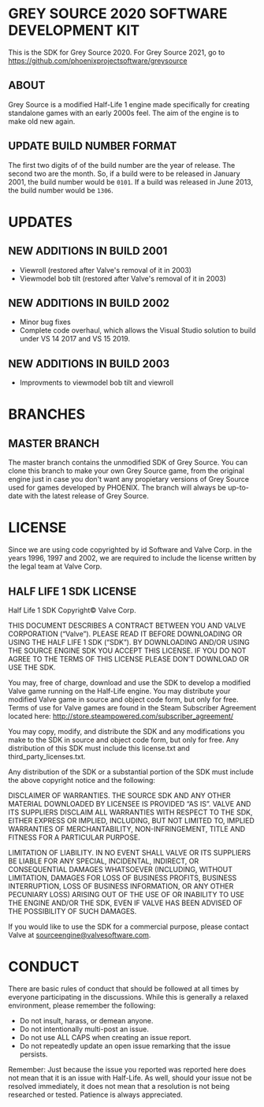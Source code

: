 # GREY SOURCE 2020 SOFTWARE DEVELOPMENT KIT
This is the SDK for Grey Source 2020. For Grey Source 2021, go to https://github.com/phoenixprojectsoftware/greysource
## ABOUT
Grey Source is a modified Half-Life 1 engine made specifically for creating standalone games with an early 2000s feel. The aim of the engine is to make old new again.

## UPDATE BUILD NUMBER FORMAT
The first two digits of of the build number are the year of release. The second two are the month. So, if a build were to be released in January 2001, the build number would be ``0101``. If a build was released in June 2013, the build number would be ``1306``.

# UPDATES
## NEW ADDITIONS IN BUILD 2001
- Viewroll (restored after Valve's removal of it in 2003)
- Viewmodel bob tilt (restored after Valve's removal of it in 2003)

## NEW ADDITIONS IN BUILD 2002
- Minor bug fixes
- Complete code overhaul, which allows the Visual Studio solution to build under VS 14 2017 and VS 15 2019.

## NEW ADDITIONS IN BUILD 2003
- Improvments to viewmodel bob tilt and viewroll

# BRANCHES
## MASTER BRANCH
The master branch contains the unmodified SDK of Grey Source. You can clone this branch to make your own Grey Source game, from the original engine just in case you don't want any propietary versions of Grey Source used for games developed by PHOENIX.
The branch will always be up-to-date with the latest release of Grey Source.

# LICENSE
Since we are using code copyrighted by id Software and Valve Corp. in the years 1996, 1997 and 2002, we are required to include the license written by the legal team at Valve Corp.
## HALF LIFE 1 SDK LICENSE
Half Life 1 SDK Copyright© Valve Corp.  

THIS DOCUMENT DESCRIBES A CONTRACT BETWEEN YOU AND VALVE CORPORATION (“Valve”).  PLEASE READ IT BEFORE DOWNLOADING OR USING THE HALF LIFE 1 SDK (“SDK”). BY DOWNLOADING AND/OR USING THE SOURCE ENGINE SDK YOU ACCEPT THIS LICENSE. IF YOU DO NOT AGREE TO THE TERMS OF THIS LICENSE PLEASE DON’T DOWNLOAD OR USE THE SDK.

You may, free of charge, download and use the SDK to develop a modified Valve game running on the Half-Life engine.  You may distribute your modified Valve game in source and object code form, but only for free. Terms of use for Valve games are found in the Steam Subscriber Agreement located here: http://store.steampowered.com/subscriber_agreement/ 

You may copy, modify, and distribute the SDK and any modifications you make to the SDK in source and object code form, but only for free.  Any distribution of this SDK must include this license.txt and third_party_licenses.txt.  
 
Any distribution of the SDK or a substantial portion of the SDK must include the above copyright notice and the following: 

DISCLAIMER OF WARRANTIES.  THE SOURCE SDK AND ANY OTHER MATERIAL DOWNLOADED BY LICENSEE IS PROVIDED “AS IS”.  VALVE AND ITS SUPPLIERS DISCLAIM ALL WARRANTIES WITH RESPECT TO THE SDK, EITHER EXPRESS OR IMPLIED, INCLUDING, BUT NOT LIMITED TO, IMPLIED WARRANTIES OF MERCHANTABILITY, NON-INFRINGEMENT, TITLE AND FITNESS FOR A PARTICULAR PURPOSE.  

LIMITATION OF LIABILITY.  IN NO EVENT SHALL VALVE OR ITS SUPPLIERS BE LIABLE FOR ANY SPECIAL, INCIDENTAL, INDIRECT, OR CONSEQUENTIAL DAMAGES WHATSOEVER (INCLUDING, WITHOUT LIMITATION, DAMAGES FOR LOSS OF BUSINESS PROFITS, BUSINESS INTERRUPTION, LOSS OF BUSINESS INFORMATION, OR ANY OTHER PECUNIARY LOSS) ARISING OUT OF THE USE OF OR INABILITY TO USE THE ENGINE AND/OR THE SDK, EVEN IF VALVE HAS BEEN ADVISED OF THE POSSIBILITY OF SUCH DAMAGES.  
 
 
If you would like to use the SDK for a commercial purpose, please contact Valve at sourceengine@valvesoftware.com.

# CONDUCT
There are basic rules of conduct that should be followed at all times by everyone participating in the discussions.  While this is generally a relaxed environment, please remember the following:

- Do not insult, harass, or demean anyone.
- Do not intentionally multi-post an issue.
- Do not use ALL CAPS when creating an issue report.
- Do not repeatedly update an open issue remarking that the issue persists.

Remember: Just because the issue you reported was reported here does not mean that it is an issue with Half-Life.  As well, should your issue not be resolved immediately, it does not mean that a resolution is not being researched or tested.  Patience is always appreciated.
